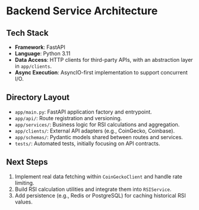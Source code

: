 # Backend Service Architecture

## Tech Stack
- **Framework**: FastAPI
- **Language**: Python 3.11
- **Data Access**: HTTP clients for third-party APIs, with an abstraction layer in `app/clients`.
- **Async Execution**: AsyncIO-first implementation to support concurrent I/O.

## Directory Layout
- `app/main.py`: FastAPI application factory and entrypoint.
- `app/api/`: Route registration and versioning.
- `app/services/`: Business logic for RSI calculations and aggregation.
- `app/clients/`: External API adapters (e.g., CoinGecko, Coinbase).
- `app/schemas/`: Pydantic models shared between routes and services.
- `tests/`: Automated tests, initially focusing on API contracts.

## Next Steps
1. Implement real data fetching within `CoinGeckoClient` and handle rate limiting.
2. Build RSI calculation utilities and integrate them into `RSIService`.
3. Add persistence (e.g., Redis or PostgreSQL) for caching historical RSI values.
